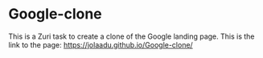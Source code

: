 # Google-clone
This is a Zuri task to create a clone of the Google landing page.
This is the link to the page: https://jolaadu.github.io/Google-clone/
